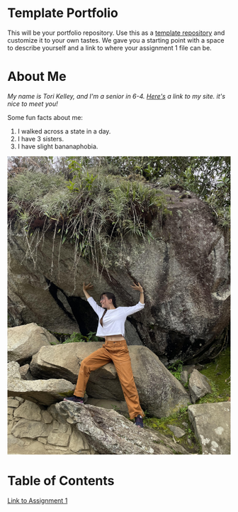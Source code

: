 # Template Portfolio
This will be your portfolio repository. Use this as a [template repository](https://docs.github.com/en/repositories/creating-and-managing-repositories/creating-a-template-repository) and customize it to your own tastes. We gave you a starting point with a space to describe yourself and a link to where your assignment 1 file can be.

# About Me
*My name is Tori Kelley, and I'm a senior in 6-4. [Here's](https://akatorik.wordpress.com/) a link to my site. it's nice to meet you!*

Some fun facts about me:
1. I walked across a state in a day.
2. I have 3 sisters.
3. I have slight bananaphobia.

![lifting rock](hobby_picture.jpg)


# Table of Contents
[Link to Assignment 1](assignments/assignment1.md)
